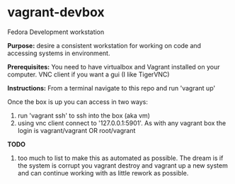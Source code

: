 # vagrant-devbox
Fedora Development workstation

**Purpose:** desire a consistent workstation for working on code and accessing systems in environment.

**Prerequisites:** You need to have virtualbox and Vagrant installed on your computer. VNC client if you want a gui (I like TigerVNC)

**Instructions:** From a terminal navigate to this repo and run 'vagrant up'

Once the box is up you can access in two ways:

1. run 'vagrant ssh' to ssh into the box (aka vm)
2. using vnc client connect to '127.0.0.1:5901'. As with any vagrant box the login is vagrant/vagrant OR root/vagrant

**TODO**

1. too much to list to make this as automated as possible. The dream is if the system is corrupt you vagrant destroy and vagrant up a new system and can continue working with as little rework as possible.


